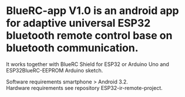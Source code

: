 # BlueRC-app V1.0 is an android app for adaptive universal ESP32 bluetooth remote control base on bluetooth communication. 

It works together with BlueRC Shield for ESP32 or Arduino Uno and ESP32BlueRC-EEPROM Arduino sketch.

Software requirements smartphone > Android 3.2. <br>
Hardware requirements see repository ESP32-ir-remote-project.

